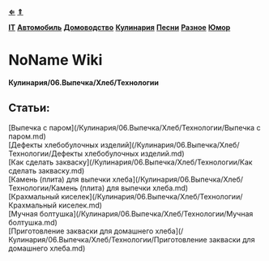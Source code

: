 [**⇐**](../index.md)
[**⇑**](/index.md)

[**IT**](/IT/index.md)
[**Автомобиль**](/Автомобиль/index.md)
[**Домоводство**](/Домоводство/index.md)
[**Кулинария**](/Кулинария/index.md)
[**Песни**](/Песни/index.md)
[**Разное**](/Разное/index.md)
[**Юмор**](/Юмор/index.md)

# NoName Wiki
**Кулинария/06.Выпечка/Хлеб/Технологии**


## Статьи:
[Выпечка с паром](/Кулинария/06.Выпечка/Хлеб/Технологии/Выпечка с паром.md)  
[Дефекты хлебобулочных изделий](/Кулинария/06.Выпечка/Хлеб/Технологии/Дефекты хлебобулочных изделий.md)  
[Как сделать закваску](/Кулинария/06.Выпечка/Хлеб/Технологии/Как сделать закваску.md)  
[Камень (плита) для выпечки хлеба](/Кулинария/06.Выпечка/Хлеб/Технологии/Камень (плита) для выпечки хлеба.md)  
[Крахмальный киселек](/Кулинария/06.Выпечка/Хлеб/Технологии/Крахмальный киселек.md)  
[Мучная болтушка](/Кулинария/06.Выпечка/Хлеб/Технологии/Мучная болтушка.md)  
[Приготовление закваски для домашнего хлеба](/Кулинария/06.Выпечка/Хлеб/Технологии/Приготовление закваски для домашнего хлеба.md)  
